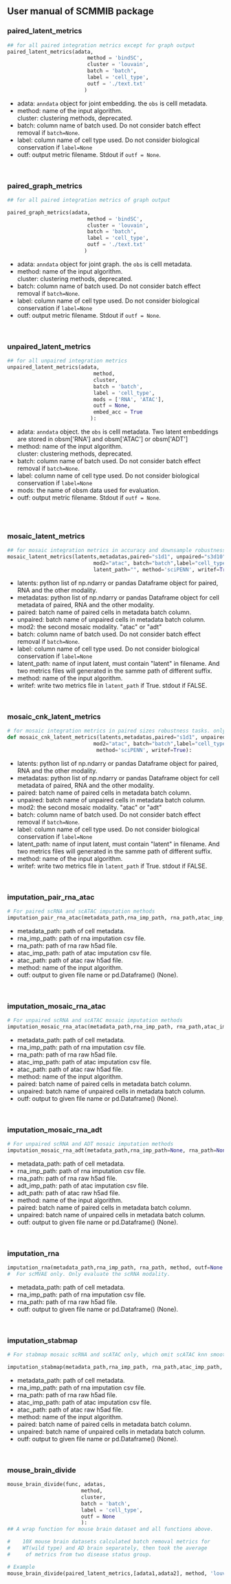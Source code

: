## User manual of SCMMIB package

### paired_latent_metrics
```python
## for all paired integration metrics except for graph output
paired_latent_metrics(adata,
                          method = 'bindSC',
                          cluster = 'louvain',
                          batch = 'batch',
                          label = 'cell_type',
                          outf = './text.txt'
                         )
```
- adata: `anndata` object for joint embedding. the `obs` is celll metadata.<br>
- method: name of the input algorithm. <br>
cluster: clustering methods, deprecated. <br>
- batch: column name of batch used. Do not consider batch effect removal if `batch=None`.<br>
- label: column name of cell type used. Do not consider biological conservation if `label=None`<br>
- outf: output metric filename. Stdout if `outf = None`. <br>
<br>

### paired_graph_metrics
```python
## for all paired integration metrics of graph output

paired_graph_metrics(adata,
                          method = 'bindSC',
                          cluster = 'louvain',
                          batch = 'batch',
                          label = 'cell_type',
                          outf = './text.txt'
                         )
```
- adata: `anndata` object for joint graph. the `obs` is celll metadata.<br>
- method: name of the input algorithm. <br>
cluster: clustering methods, deprecated. <br>
- batch: column name of batch used. Do not consider batch effect removal if `batch=None`.<br>
- label: column name of cell type used. Do not consider biological conservation if `label=None`<br>
- outf: output metric filename. Stdout if `outf = None`. <br>
<br>

### unpaired_latent_metrics
```python
## for all unpaired integration metrics
unpaired_latent_metrics(adata,
                            method,
                            cluster,
                            batch = 'batch',
                            label = 'cell_type',
                            mods = ['RNA', 'ATAC'],
                            outf = None,
                            embed_acc = True
                           ):
```
- adata: `anndata` object. the `obs` is celll metadata. Two latent embeddings are stored in obsm['RNA'] and obsm['ATAC'] or obsm['ADT']<br>
- method: name of the input algorithm. <br>
cluster: clustering methods, deprecated. <br>
- batch: column name of batch used. Do not consider batch effect removal if `batch=None`.<br>
- label: column name of cell type used. Do not consider biological conservation if `label=None`<br>
- mods: the name of obsm data used for evaluation. <br>
- outf: output metric filename. Stdout if `outf = None`. <br>
<br>
<br>

### mosaic_latent_metrics
```python
## for mosaic integration metrics in accuracy and downsample robustness tasks.
mosaic_latent_metrics(latents,metadatas,paired="s1d1", unpaired="s3d10", 
                            mod2="atac", batch="batch",label="cell_type",
                            latent_path="", method='sciPENN', writef=True):
```
- latents: python list of np.ndarry or pandas Dataframe object for paired, RNA and the other modality. <br>
- metadatas: python list of np.ndarry or pandas Dataframe object for cell metadata of paired, RNA and the other modality. <br>
- paired: batch name of paired cells in metadata batch column. <br>
- unpaired: batch name of unpaired cells in metadata batch column. <br>
- mod2: the second mosaic modality. "atac" or "adt" <br>
- batch: column name of batch used. Do not consider batch effect removal if `batch=None`.<br>
- label: column name of cell type used. Do not consider biological conservation if `label=None`<br>
- latent_path: name of input latent, must contain "latent" in filename. And two metrics files will generated in the samme path of different suffix. <br>
- method: name of the input algorithm. <br>
- writef: write two metrics file in `latent_path` if True. stdout if FALSE. <br>

<br>

### mosaic_cnk_latent_metrics
```python
# for mosaic integration metrics in paired sizes robustness tasks. only focus on unpair size
def mosaic_cnk_latent_metrics(latents,metadatas,paired="s1d1", unpaired="s3d10", 
                            mod2="atac", batch="batch",label="cell_type",latent_path="",
                             method='sciPENN', writef=True):
```
- latents: python list of np.ndarry or pandas Dataframe object for paired, RNA and the other modality. <br>
- metadatas: python list of np.ndarry or pandas Dataframe object for cell metadata of paired, RNA and the other modality. <br>
- paired: batch name of paired cells in metadata batch column. <br>
- unpaired: batch name of unpaired cells in metadata batch column. <br>
- mod2: the second mosaic modality. "atac" or "adt" <br>
- batch: column name of batch used. Do not consider batch effect removal if `batch=None`.<br>
- label: column name of cell type used. Do not consider biological conservation if `label=None`<br>
- latent_path: name of input latent, must contain "latent" in filename. And two metrics files will generated in the samme path of different suffix. <br>
- method: name of the input algorithm. <br>
- writef: write two metrics file in `latent_path` if True. stdout if FALSE. <br>
<br>

### imputation_pair_rna_atac
```python
# For paired scRNA and scATAC imputation methods
imputation_pair_rna_atac(metadata_path,rna_imp_path, rna_path,atac_imp_path, atac_path, method, outf=None ):

```
- metadata_path: path of cell metadata.
- rna_imp_path: path of rna imputation csv file.
- rna_path: path of rna raw h5ad file.
- atac_imp_path: path of atac imputation csv file.
- atac_path: path of atac raw h5ad file.
- method: name of the input algorithm. <br>
- outf: output to given file name or pd.Dataframe() (None). <br>
<br>

### imputation_mosaic_rna_atac
```python
# For unpaired scRNA and scATAC mosaic imputation methods
imputation_mosaic_rna_atac(metadata_path,rna_imp_path, rna_path,atac_imp_path, atac_path,method,paired="s1d1",unpaired="s3d10",batch="batch", outf=None ):
```
- metadata_path: path of cell metadata.
- rna_imp_path: path of rna imputation csv file.
- rna_path: path of rna raw h5ad file.
- atac_imp_path: path of atac imputation csv file.
- atac_path: path of atac raw h5ad file.
- method: name of the input algorithm. <br>
- paired: batch name of paired cells in metadata batch column. <br>
- unpaired: batch name of unpaired cells in metadata batch column. <br>
- outf: output to given file name or pd.Dataframe() (None). <br>
<br>

### imputation_mosaic_rna_adt
```python
# For unpaired scRNA and ADT mosaic imputation methods
imputation_mosaic_rna_adt(metadata_path,rna_imp_path=None, rna_path=None,adt_imp_path=None, adt_path=None, method="sciPENN",paired="s3d6", unpaired="s2d1", batch="batch", outf=None ):
```
- metadata_path: path of cell metadata.
- rna_imp_path: path of rna imputation csv file.
- rna_path: path of rna raw h5ad file.
- adt_imp_path: path of atac imputation csv file.
- adt_path: path of atac raw h5ad file.
- method: name of the input algorithm. <br>
- paired: batch name of paired cells in metadata batch column. <br>
- unpaired: batch name of unpaired cells in metadata batch column. <br>
- outf: output to given file name or pd.Dataframe() (None). <br>
<br>

### imputation_rna
```python
imputation_rna(metadata_path,rna_imp_path, rna_path, method, outf=None ):
#  For scMVAE only. Only evaluate the scRNA modality.
```
- metadata_path: path of cell metadata.
- rna_imp_path: path of rna imputation csv file.
- rna_path: path of rna raw h5ad file.
- outf: output to given file name or pd.Dataframe() (None). <br>
<br>

### imputation_stabmap
```python
# For stabmap mosaic scRNA and scATAC only, which omit scATAC knn smoothing for too few scATAC peaks.

imputation_stabmap(metadata_path,rna_imp_path, rna_path,atac_imp_path, atac_path,method,paired="s1d1",unpaired="s3d10",batch="batch", outf=None ):

```
- metadata_path: path of cell metadata.
- rna_imp_path: path of rna imputation csv file.
- rna_path: path of rna raw h5ad file.
- atac_imp_path: path of atac imputation csv file.
- atac_path: path of atac raw h5ad file.
- method: name of the input algorithm. <br>
- paired: batch name of paired cells in metadata batch column. <br>
- unpaired: batch name of unpaired cells in metadata batch column. <br>
- outf: output to given file name or pd.Dataframe() (None). <br>
<br>

### mouse_brain_divide
```python
mouse_brain_divide(func, adatas,
                        method,
                        cluster,
                        batch = 'batch',
                        label = 'cell_type',
                        outf = None
                        ):
## A wrap function for mouse brain dataset and all functions above.

#    10X mouse brain datasets calculated batch removal metrics for 
#    WT(wild type) and AD brain separately, then took the average
#     of metrics from two disease status group.

# Example
mouse_brain_divide(paired_latent_metrics,[adata1,adata2], method, 'louvain', batch,label, outfile)
```

